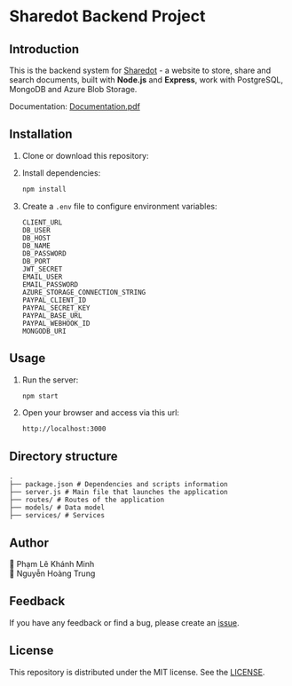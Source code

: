 # Sharedot Backend Project

## Introduction

This is the backend system for [Sharedot](https://sharedot.azurewebsites.net) - a website to store, share and search documents, built with **Node.js** and **Express**, work with PostgreSQL, MongoDB and Azure Blob Storage.

Documentation: [Documentation.pdf](https://drive.google.com/file/d/13q55xMSMQvcAS803CQVAdojC-eslnNpM/view?usp=drive_link)

## Installation

1. Clone or download this repository:

2. Install dependencies:
   ```bash
   npm install
   ```

3. Create a `.env` file to configure environment variables:
   ```env
   CLIENT_URL
   DB_USER
   DB_HOST
   DB_NAME
   DB_PASSWORD
   DB_PORT
   JWT_SECRET
   EMAIL_USER
   EMAIL_PASSWORD
   AZURE_STORAGE_CONNECTION_STRING
   PAYPAL_CLIENT_ID
   PAYPAL_SECRET_KEY
   PAYPAL_BASE_URL
   PAYPAL_WEBHOOK_ID
   MONGODB_URI
   ```

## Usage

1. Run the server:
   ```bash
   npm start
   ```

2. Open your browser and access via this url:
   ```
   http://localhost:3000
   ```

## Directory structure

```
.
├── package.json # Dependencies and scripts information
├── server.js # Main file that launches the application
├── routes/ # Routes of the application
├── models/ # Data model
├── services/ # Services
```

## Author
👤 Phạm Lê Khánh Minh <br>
👤 Nguyễn Hoàng Trung <br>

## Feedback

If you have any feedback or find a bug, please create an [issue](https://github.com/hoangtrungSiscon/ShareDotBackend/issues).

## License

This repository is distributed under the MIT license. See the [LICENSE](LICENSE).

